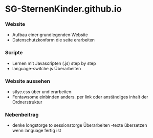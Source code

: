 # SG-SternenKinder.github.io

### Website
- Aufbau einer grundlegenden Website
- Datenschutzkonform die seite erarbeiten

### Scripte
- Lernen mit Javascripten (.js) step by step
- language-switche.js Überarbeiten

### Website aussehen
- stlye.css über und erarbeiten
- Fontawsome einbinden anders. per link oder anständiges inhalt der Ordnerstruktur

### Nebenbeitrag
- denke longstorge to sessionstorge Überarbeiten
-texte übersetzen wenn language fertig ist